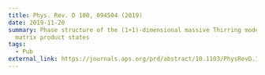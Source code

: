 ```yaml
---
title: Phys. Rev. D 100, 094504 (2019)
date: 2019-11-20
summary: Phase structure of the (1+1)-dimensional massive Thirring model from
  matrix product states
tags:
  - Pub
external_link: https://journals.aps.org/prd/abstract/10.1103/PhysRevD.100.094504
---
```

